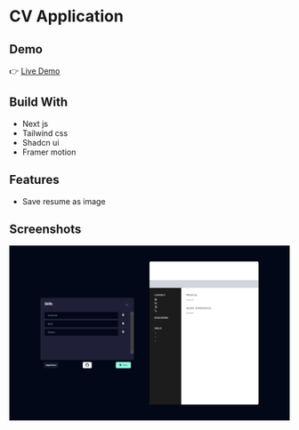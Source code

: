 # CV Application

## Demo

 :point_right: [Live Demo](cv-application-nine.vercel.app/) 

## Build With

- Next js
- Tailwind css
- Shadcn ui
- Framer motion

## Features

- Save resume as image

## Screenshots

![cv-app](</public/screenshot.png>)
